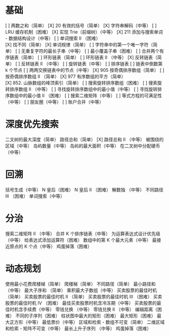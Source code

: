 # 基础
[ ] 两数之和（简单）
[X] 20 有效的括号（简单）
[X] 字符串解码（中等）
[ ] LRU 缓存机制（困难）
[X] 实现 Trie（前缀树）（中等）
[X] 211 添加与搜索单词 - 数据结构设计（中等）
[ ] 单词搜索 II （困难）  
[X] 找不同（简单）
[X] 单词规律（简单）
[ ] 字符串中的第一个唯一字符（简单）
[ ] 无重复字符的最长子串（中等）
[ ] 最小覆盖子串（困难）
[ ] 合并两个有序链表（简单）
[ ] 环形链表（简单）
[ ] 环形链表 II （中等）
[X] 反转链表（简单）
[ ] 反转链表 II （中等）
[ ] 旋转链表（中等）
[ ] 排序链表
[ ] 链表中倒数第 k 个节点
[ ] 两两交换链表中的节点（中等）
[X] 905 按奇偶排序数组（简单）
[ ] 按奇偶排序数组 II （简单）
[X] 977 有序数组的平方（简单）  
[X] 852. 山脉数组的峰顶索引（简单）
[ ] 搜索旋转排序数组（困难）
[ ] 搜索旋转排序数组 II （中等）
[ ] 寻找旋转排序数组中的最小值（中等）
[ ] 寻找旋转排序数组中的最小值 II （困难）
[ ] 搜索二维矩阵（中等）
[ ] 等式方程的可满足性（中等）
[ ] 朋友圈（中等）
[ ] 账户合并（中等）


# 深度优先搜索
二叉树的最大深度（简单）
路径总和（简单）
[X] 路径总和 II （中等）
被围绕的区域（中等）
岛屿数量（中等）
岛屿的最大面积（中等）
在二叉树中分配硬币（中等）


# 回溯
括号生成（中等）
N 皇后（困难）
N 皇后 II （困难）
解数独	（中等）
不同路径 III （困难）
单词搜索（中等）


# 分治
搜索二维矩阵 II （中等）
合并 K 个排序链表（中等）
为运算表达式设计优先级（中等）
给表达式添加运算符（困难）
数组中的第 K 个最大元素（中等）
最接近原点的 K 个点（中等）
鸡蛋掉落（困难）

# 动态规划
使用最小花费爬楼梯（简单）
爬楼梯（简单）
不同路径（简单）
最小路径和	（中等）
最大子序和	（简单）
乘积最大子数组（中等）
买卖股票的最佳时机（简单）
买卖股票的最佳时机 II （简单）
买卖股票的最佳时机 III （困难）
买卖股票的最佳时机 IV （困难）
最佳买卖股票时机含冷冻期（中等）
买卖股票的最佳时机含手续费（中等）
零钱兑换	（中等）
零钱兑换 II （中等）
编辑距离（困难）
不同的子序列（困难）
柱状图中最大的矩形（困难）
最大矩形（困难）
最大正方形（中等）
最低票价（中等）
区域和检索 - 数组不可变（简单）
二维区域和检索 - 矩阵不可变（中等）
最长上升子序列	（中等）
鸡蛋掉落（困难）